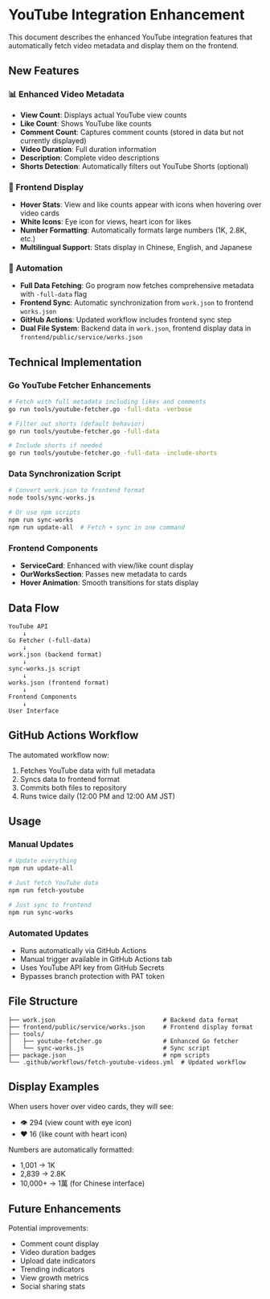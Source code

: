 # YouTube Integration Enhancement

This document describes the enhanced YouTube integration features that automatically fetch video metadata and display them on the frontend.

## New Features

### 📊 Enhanced Video Metadata
- **View Count**: Displays actual YouTube view counts
- **Like Count**: Shows YouTube like counts
- **Comment Count**: Captures comment counts (stored in data but not currently displayed)
- **Video Duration**: Full duration information
- **Description**: Complete video descriptions
- **Shorts Detection**: Automatically filters out YouTube Shorts (optional)

### 🎨 Frontend Display
- **Hover Stats**: View and like counts appear with icons when hovering over video cards
- **White Icons**: Eye icon for views, heart icon for likes
- **Number Formatting**: Automatically formats large numbers (1K, 2.8K, etc.)
- **Multilingual Support**: Stats display in Chinese, English, and Japanese

### 🤖 Automation
- **Full Data Fetching**: Go program now fetches comprehensive metadata with `-full-data` flag
- **Frontend Sync**: Automatic synchronization from `work.json` to frontend `works.json`
- **GitHub Actions**: Updated workflow includes frontend sync step
- **Dual File System**: Backend data in `work.json`, frontend display data in `frontend/public/service/works.json`

## Technical Implementation

### Go YouTube Fetcher Enhancements
```bash
# Fetch with full metadata including likes and comments
go run tools/youtube-fetcher.go -full-data -verbose

# Filter out shorts (default behavior)
go run tools/youtube-fetcher.go -full-data

# Include shorts if needed
go run tools/youtube-fetcher.go -full-data -include-shorts
```

### Data Synchronization Script
```bash
# Convert work.json to frontend format
node tools/sync-works.js

# Or use npm scripts
npm run sync-works
npm run update-all  # Fetch + sync in one command
```

### Frontend Components
- **ServiceCard**: Enhanced with view/like count display
- **OurWorksSection**: Passes new metadata to cards
- **Hover Animation**: Smooth transitions for stats display

## Data Flow

```
YouTube API
    ↓
Go Fetcher (-full-data)
    ↓
work.json (backend format)
    ↓
sync-works.js script
    ↓
works.json (frontend format)
    ↓
Frontend Components
    ↓
User Interface
```

## GitHub Actions Workflow

The automated workflow now:
1. Fetches YouTube data with full metadata
2. Syncs data to frontend format
3. Commits both files to repository
4. Runs twice daily (12:00 PM and 12:00 AM JST)

## Usage

### Manual Updates
```bash
# Update everything
npm run update-all

# Just fetch YouTube data
npm run fetch-youtube

# Just sync to frontend
npm run sync-works
```

### Automated Updates
- Runs automatically via GitHub Actions
- Manual trigger available in GitHub Actions tab
- Uses YouTube API key from GitHub Secrets
- Bypasses branch protection with PAT token

## File Structure

```
├── work.json                              # Backend data format
├── frontend/public/service/works.json     # Frontend display format
├── tools/
│   ├── youtube-fetcher.go                 # Enhanced Go fetcher
│   └── sync-works.js                      # Sync script
├── package.json                           # npm scripts
└── .github/workflows/fetch-youtube-videos.yml  # Updated workflow
```

## Display Examples

When users hover over video cards, they will see:
- 👁️ 294 (view count with eye icon)
- ❤️ 16 (like count with heart icon)

Numbers are automatically formatted:
- 1,001 → 1K
- 2,839 → 2.8K
- 10,000+ → 1萬 (for Chinese interface)

## Future Enhancements

Potential improvements:
- Comment count display
- Video duration badges
- Upload date indicators
- Trending indicators
- View growth metrics
- Social sharing stats
